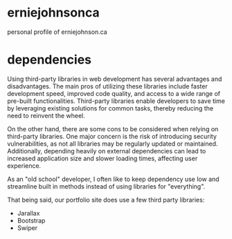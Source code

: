 # erniejohnsonca
personal profile of erniejohnson.ca


# dependencies
Using third-party libraries in web development has several advantages and disadvantages. The main pros of utilizing these libraries include faster development speed, improved code quality, and access to a wide range of pre-built functionalities. Third-party libraries enable developers to save time by leveraging existing solutions for common tasks, thereby reducing the need to reinvent the wheel. 

On the other hand, there are some cons to be considered when relying on third-party libraries. One major concern is the risk of introducing security vulnerabilities, as not all libraries may be regularly updated or maintained. Additionally, depending heavily on external dependencies can lead to increased application size and slower loading times, affecting user experience. 

As an "old school" developer, I often like to keep dependency use low and streamline built in methods instead of using libraries for "everything".

That being said, our portfolio site does use a few third party libraries:
- Jarallax
- Bootstrap
- Swiper
